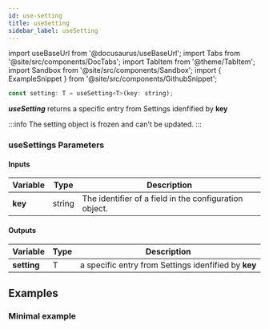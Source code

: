 ```yaml
---
id: use-setting
title: useSetting
sidebar_label: useSetting
---
```


import useBaseUrl from '@docusaurus/useBaseUrl';
import Tabs from '@site/src/components/DocTabs';
import TabItem from '@theme/TabItem';
import Sandbox from '@site/src/components/Sandbox';
import { ExampleSnippet } from '@site/src/components/GithubSnippet';

```javascript
const setting: T = useSetting<T>(key: string);
```

**_useSetting_** returns a specific entry from Settings idenfified by **key**

:::info
The setting object is frozen and can't be updated.
:::

### useSettings Parameters

#### Inputs

| Variable | Type   | Description                                            |
| -------- | ------ | ------------------------------------------------------ |
| **key**      | string | The identifier of a field in the configuration object. |

#### Outputs

| Variable | Type | Description                                          |
| -------- | ---- | ---------------------------------------------------- |
| **setting**  | T    | a specific entry from Settings idenfified by **key** |

## Examples

### Minimal example

<ExampleSnippet path="settings/UseSettingPage.tsx" />
